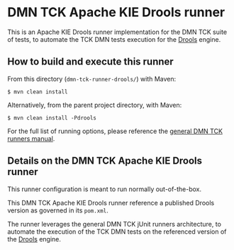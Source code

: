 # DMN TCK Apache KIE Drools runner

This is an Apache KIE Drools runner implementation for the DMN TCK suite of tests, to automate the TCK DMN tests execution for the [Drools](https://drools.org) engine.

## How to build and execute this runner

From this directory (`dmn-tck-runner-drools/`) with Maven:

```
$ mvn clean install
```

Alternatively, from the parent project directory, with Maven:

```
$ mvn clean install -Pdrools
```

For the full list of running options, please reference the [general DMN TCK runners manual](https://github.com/dmn-tck/tck/tree/master/runners#how-to-buildexecute-test-for-a-vendors-engine).

## Details on the DMN TCK Apache KIE Drools runner

This runner configuration is meant to run normally out-of-the-box.

This DMN TCK Apache KIE Drools runner reference a published Drools version as governed in its `pom.xml`.

The runner leverages the general DMN TCK jUnit runners architecture, to automate the execution of the TCK DMN tests on the referenced version of the [Drools](https://drools.org) engine.
